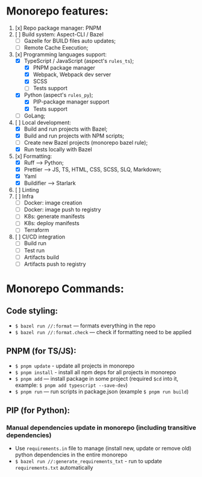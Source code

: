 # Monorepo features:

1. [x] Repo package manager: PNPM
1. [ ] Build system: Aspect-CLI / Bazel
    - [ ] Gazelle for BUILD files auto updates;
    - [ ] Remote Cache Execution;
1. [x] Programming languages support:
    - [x] TypeScript / JavaScript (aspect's `rules_ts`);
      - [x] PNPM package manager
      - [x] Webpack, Webpack dev server
      - [x] SCSS
      - [ ] Tests support
    - [x] Python (aspect's `rules_py`);
      - [x] PIP-package manager support
      - [x] Tests support
    - [ ] GoLang;
1. [ ] Local development:
    - [x] Build and run projects with Bazel;
    - [x] Build and run projects with NPM scripts;
    - [ ] Create new Bazel projects (monorepo bazel rule);
    - [x] Run tests locally with Bazel
1. [x] Formatting:
    - [x] Ruff —> Python;
    - [x] Prettier —> JS, TS, HTML, CSS, SCSS, SLQ, Markdown;
    - [x] Yaml
    - [x] Buildifier —> Starlark
1. [ ] Linting
1. [ ] Infra
    - [ ] Docker: image creation
    - [ ] Docker: image push to registry
    - [ ] K8s: generate manifests
    - [ ] K8s: deploy manifests
    - [ ] Terraform
1. [ ] CI/CD integration
    - [ ] Build run
    - [ ] Test run
    - [ ] Artifacts build
    - [ ] Artifacts push to registry

# Monorepo Commands:
## Code styling:
  - `$ bazel run //:format` — formats everything in the repo
  - `$ bazel run //:format.check` — check if formatting need to be applied

## PNPM (for TS/JS):
  - `$ pnpm update` - update all projects in monorepo
  - `$ pnpm install` - install all npm deps for all projects in monorepo
  - `$ pnpm add` — install package in some project (required `$cd` into it, example: `$ pnpm add typescript --save-dev`)
  - `$ pnpm run` — run scripts in package.json (example `$ pnpm run build`)

## PIP (for Python):
  ### Manual dependencies update in monorepo (including transitive dependencies)
  - Use `requirements.in` file to manage (install new, update or remove old) python dependencies in the entire monorepo
  - `$ bazel run //:generate_requirements_txt` - run to update `requirements.txt` automatically
